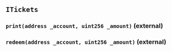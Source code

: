 ## `ITickets`






### `print(address _account, uint256 _amount)` (external)





### `redeem(address _account, uint256 _amount)` (external)






